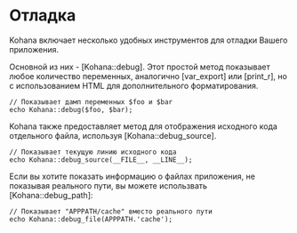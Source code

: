 # Отладка

Kohana включает несколько удобных инструментов для отладки Вашего приложения.

Основной из них - [Kohana::debug]. Этот простой метод показывает любое количество переменных, аналогично [var_export] или [print_r], но с использованием HTML для дополнительного форматирования.

~~~
// Показывает дамп переменных $foo и $bar
echo Kohana::debug($foo, $bar);
~~~

Kohana также предоставляет метод для отображения исходного кода отдельного файла, используя [Kohana::debug_source]. 

~~~
// Показывает текущую линию исходного кода
echo Kohana::debug_source(__FILE__, __LINE__);
~~~


Если вы хотите показать информацию о файлах приложения, не показывая реального пути, вы можете использвать [Kohana::debug_path]:

~~~
// Показывает "APPPATH/cache" вместо реального пути
echo Kohana::debug_file(APPPATH.'cache');
~~~
